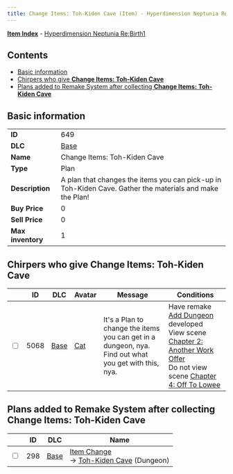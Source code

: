 ```yaml
---
title: Change Items: Toh-Kiden Cave (Item) - Hyperdimension Neptunia Re;Birth1
---
```


[**Item Index**](/neptunia/rb1/item/index.html) - [Hyperdimension Neptunia Re;Birth1](/neptunia/rb1)

## Contents

- [Basic information](#basic-information)
- [Chirpers who give **Change Items: Toh-Kiden Cave**](#chirpers-who-give-change-items-toh-kiden-cave)
- [Plans added to Remake System after collecting **Change Items: Toh-Kiden Cave**](#plans-added-to-remake-system-after-collecting-change-items-toh-kiden-cave)
## Basic information

|   |   |
| -- | -- |
| **ID** | 649 |
| **DLC** | [Base](/neptunia/rb1/dlc/1-base.html) |
| **Name** | Change Items: Toh-Kiden Cave |
| **Type** | Plan |
| **Description** | A plan that changes the items you can pick-up in Toh-Kiden Cave. Gather the materials and make the Plan! |
| **Buy Price** | 0 |
| **Sell Price** | 0 |
| **Max inventory** | 1 |


## Chirpers who give **Change Items: Toh-Kiden Cave**

|    | ID | DLC | Avatar | Message | Conditions |
| -- | -- | --- | ------ | ------- | ---------- |
| <input type="checkbox" id="rb1-chirper-event-1-5068" class="trackbox" /> | 5068 | [Base](/neptunia/rb1/dlc/1-base.html) | [Cat](/neptunia/rb1/undefined/1-226-cat.html) | It's a Plan to change the items you can get in a dungeon, nya.<br />Find out what you get with this, nya. | Have remake [Add Dungeon](/neptunia/rb1/remake/1-212-add-dungeon.html) developed<br />View scene [Chapter 2: Another Work Offer](/neptunia/rb1/scene/1-221-chapter-2-another-work-offer.html)<br />Do not view scene [Chapter 4: Off To Lowee](/neptunia/rb1/scene/1-401-chapter-4-off-to-lowee.html) |


## Plans added to Remake System after collecting **Change Items: Toh-Kiden Cave**

|    | ID | DLC | Name |
| -- | -- | --- | ---- |
| <input type="checkbox" id="rb1-remake-1-298" class="trackbox" /> | 298 | [Base](/neptunia/rb1/dlc/1-base.html) | [Item Change](/neptunia/rb1/remake/1-298-item-change.html)<br /> → [Toh-Kiden Cave](/neptunia/rb1/dungeon/1-104-toh-kiden-cave.html) (Dungeon) |
